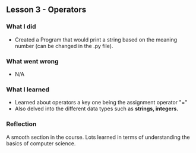 ## Lesson 3 - Operators

### What I did
- Created a Program that would print a string based on the meaning number (can be changed in the .py file).

### What went wrong
- N/A

### What I learned
- Learned about operators a key one being the assignment operator "="
- Also delved into the different data types such as **strings, integers.**

### Reflection
A smooth section in the course. Lots learned in terms of understanding the basics of computer science.
